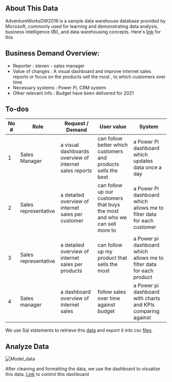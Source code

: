 ## About This Data
AdventureWorksDW2019 is a sample data warehouse database provided by Microsoft, commonly used for learning and demonstrating data analysis, business intelligence (BI), and data warehousing concepts. 
Here's [link](https://learn.microsoft.com/en-us/sql/samples/adventureworks-install-configure?view=sql-server-ver16&tabs=ssms) for this

## Business Demand Overview:
- Reporter : steven - sales manager
- Value of changes : A visual dashboard and improve internet sales reports or focus on the products sell the most , to which customers over time
- Necessary systems : Power Pi, CRM system
- Other relevant info : Budget have been delivered for 2021

## To-dos
| No #     | Role        | Request / Demand        | User value        | System        |
|--------------|--------------|--------------|--------------|--------------|
| 1  | Sales Manager  | a visual dashboards overview of internet sales reports  | can follow better which customers and products sells the best  | a Power Pi dashboard which updates data once a day  |
| 2  | Sales representative  | a detailed overview of internet sales per customer  | can follow up our customers that buys the most and who we can sell more to   | a Power Pi dashboard which allows me to filter data for each customer  |
| 3  | Sales representative  | a detailed overview of internet sales per products  | can follow up my product that sells the most  | a Power pi dashboard which allows me to filter data for each product  |
| 4  | Sales manager  | a dashboard overview of internet sales  | follow sales over time against budget  | a Power pi dashboard with charts and KPIs comparing against  |

We use Sql statements to retrieve this [data](https://github.com/duykhanh2612/Portfolio_Projects/tree/main/Business_demand/Sql%20statements) and export it into csv [files](https://github.com/duykhanh2612/Portfolio_Projects/tree/main/Business_demand/File%20csv).

## Analyze Data
   ![Model_data](https://github-production-user-asset-6210df.s3.amazonaws.com/142284485/393096648-5899d804-6db6-471a-a66d-1e37a4bf503f.png?X-Amz-Algorithm=AWS4-HMAC-SHA256&X-Amz-Credential=AKIAVCODYLSA53PQK4ZA%2F20241206%2Fus-east-1%2Fs3%2Faws4_request&X-Amz-Date=20241206T041626Z&X-Amz-Expires=300&X-Amz-Signature=ebfb8244dd89ce9180cb0614edf8d370af8f91f3b197fa06bf64e6128aaf5e50&X-Amz-SignedHeaders=host)

After cleaning and formatting the data, we use the dashboard to visualize this data. [Link](https://app.powerbi.com/view?r=eyJrIjoiYzRhZDAzMzAtN2Y4Mi00ZDc3LWFlODItMDZmN2Y0OWE4M2E1IiwidCI6ImU4YTc3YWM0LTNhMDQtNDkwNC1iYmIzLTZmMjY4OGNjY2FlZSJ9) to control this dashboard

